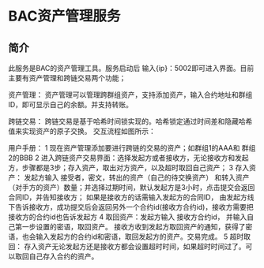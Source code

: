 # BAC资产管理服务
## 简介
此服务是BAC的资产管理工具。服务启动后 输入{ip}：5002即可进入界面。目前主要有资产管理和跨链交易两个功能；

资产管理：
资产管理可以管理跨群组资产，支持添加资产，输入合约地址和群组ID，即可显示自己的余额。并支持转账。


跨链交易：
跨链交易是基于哈希时间锁实现的。哈希锁定通过时间差和隐藏哈希值来实现资产的原子交换。
 交互流程如图所示：

用户手册：
1 现在资产管理添加要进行跨链的交易的资产；如群组1的AAA和 群组2的BBB
2 进入跨链资产交易界面：选择发起方或者接收方，无论接收方和发起方，步骤都是3步；存入资产，取出对方资产，以及超时取回自己资产；
3 存入资产： 发起方输入 接受者，密文，转出的资产（自己的待交换资产） 和转入资产（对手方的资产）数量；并选择过期时间，默认发起方是3小时，点击提交会返回合同ID，并告知接收方；
   如果是接收方的话需输入发起方的合同ID， 由发起方线下告诉接收方，成功提交后会返回另外一个合约id(接收方合约id)，接收方需要把接收方的合约id也告诉发起方
4 取回资产：发起方输入 接收方合约id， 并输入自己第一步设置的密语，取回资产。 
             接收方收到发起方取回资产的通知，获得了密语，也会输入发起方的合约id和密语，取回发起方的资产。交易完成。
5 超时取回： 存入资产无论发起方还是接收方都会设置超时时间，如果超时时间过了。可以取回自己存入合约的资产。                     

